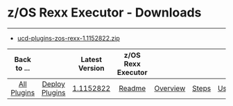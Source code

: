 # z/OS Rexx Executor - Downloads

---

- [ucd-plugins-zos-rexx-1.1152822.zip](https://raw.githubusercontent.com/UrbanCode/IBM-UCD-PLUGINS/main/files/zos-rexx/ucd-plugins-zos-rexx-1.1152822.zip)


|          Back to ...          |                                |                                                         Latest Version                                                          | z/OS Rexx Executor  |                         |                   |                   |
|:-----------------------------:|:------------------------------:|:-------------------------------------------------------------------------------------------------------------------------------:|:-------------------:|:-----------------------:|:-----------------:|:-----------------:|
| [All Plugins](../../index.md) | [Deploy Plugins](../README.md) | [1.1152822](https://raw.githubusercontent.com/UrbanCode/IBM-UCD-PLUGINS/main/files/zos-rexx/ucd-plugins-zos-rexx-1.1152822.zip) | [Readme](README.md) | [Overview](overview.md) | [Steps](steps.md) | [Usage](usage.md) |
